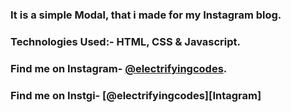 ### It is a simple Modal, that i made for my Instagram blog.

### Technologies Used:- HTML, CSS & Javascript.

### Find me on Instagram- [@electrifyingcodes][Instagram].
### Find me on Instgi- [@electrifyingcodes][Intagram]
[Instagram]: https://www.instagram.com/electrifyingcodes